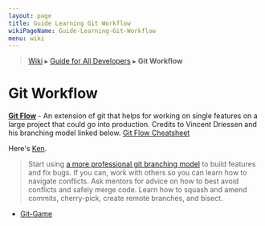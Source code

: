 ```yaml
---
layout: page
title: Guide Learning Git Workflow
wikiPageName: Guide-Learning-Git-Workflow
menu: wiki
---
```


> [Wiki](Home) ▸ [Guide for All Developers](Guide-for-All-Developers) ▸ **Git Workflow**

# Git Workflow

[**Git Flow**](https://github.com/nvie/gitflow) - An extension of git that helps for working on single features on a large project that could go into production. Credits to Vincent Driessen and his branching model linked below. [Git Flow Cheatsheet](http://danielkummer.github.io/git-flow-cheatsheet/)

Here's [Ken](https://twitter.com/vice_versus_).

> Start using [a more professional git branching model](http://nvie.com/posts/a-successful-git-branching-model/) to build features and fix bugs. If you can, work with others so you can learn how to navigate conflicts. Ask mentors for advice on how to best avoid conflicts and safely merge code. Learn how to squash and amend commits, cherry-pick, create remote branches, and bisect. 

* [Git-Game](https://github.com/git-game/git-game)

